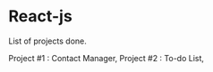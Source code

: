 # React-js

List of projects done.

Project #1 :
            Contact Manager,
Project #2 :
            To-do List,